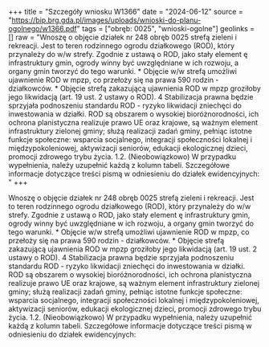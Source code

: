+++
title = "Szczegóły wniosku W1366"
date = "2024-06-12"
source = "https://bip.brg.gda.pl/images/uploads/wnioski-do-planu-ogolnego/w1366.pdf"
tags = ["obręb: 0025", "wnioski-ogolne"]
geolinks = []
raw = "Wnoszę o objęcie działek nr 248 obręb 0025 strefą zieleni i rekreacji. Jest to teren rodzinnego ogrodu działkowego (ROD), który przynależy do w/w strefy. Zgodnie z ustawą o ROD, jako stały element ę infrastruktury gmin, ogrody winny być uwzględniane w ich rozwoju, a organy gmin tworzyć do tego warunki. *  Objęcie w/w strefą umożliwi ujawnienie ROD w mpzp, co przełoży się na prawa 590 rodzin - działkowców. * Objęcie strefą zakazującą ujawnienia ROD w mpzp groziłoby jego likwidacją (art. 19 ust. 2 ustawy o ROD). 4 Stabilizacja prawna będzie sprzyjała podnoszeniu standardu ROD - ryzyko likwidacji zniechęci do inwestowania w działki. ROD są obszarem o wysokiej bioróżnorodności, ich ochrona planistyczna realizuje prawo UE oraz krajowe, są ważnym element infrastruktury zielonej gminy; służą realizacji zadań gminy, pełniąc istotne funkcje społeczne: wsparcia socjalnego, integracji społeczności lokalnej i międzypokoleniowej, aktywizacji seniorów, edukacji ekologicznej dzieci, promocji zdrowego trybu życia. 1.2. (Nieobowiązkowo) W przypadku wypełnienia, należy uzupełnić każdą z kolumn tabeli. Szczegółowe informacje dotyczące treści pismą w odniesieniu do działek ewidencyjnych: "
+++

Wnoszę o objęcie działek nr 248 obręb 0025 strefą zieleni i rekreacji. Jest to teren rodzinnego
ogrodu działkowego (ROD), który przynależy do w/w strefy. Zgodnie z ustawą o ROD, jako stały element
ę
infrastruktury gmin, ogrody winny być uwzględniane w ich rozwoju, a organy gmin tworzyć do tego warunki. * 
Objęcie w/w strefą umożliwi ujawnienie ROD w mpzp, co przełoży się na prawa 590 rodzin - działkowców. *
Objęcie strefą zakazującą ujawnienia ROD w mpzp groziłoby jego likwidacją (art. 19 ust. 2 ustawy o ROD). 4
Stabilizacja prawna będzie sprzyjała podnoszeniu standardu ROD - ryzyko likwidacji zniechęci do
inwestowania w działki. ROD są obszarem o wysokiej bioróżnorodności, ich ochrona planistyczna realizuje
prawo UE oraz krajowe, są ważnym element infrastruktury zielonej gminy; służą realizacji zadań gminy,
pełniąc istotne funkcje społeczne: wsparcia socjalnego, integracji społeczności lokalnej i międzypokoleniowej,
aktywizacji seniorów, edukacji ekologicznej dzieci, promocji zdrowego trybu życia.
1.2. (Nieobowiązkowo) W przypadku wypełnienia, należy uzupełnić każdą z kolumn tabeli.
Szczegółowe informacje dotyczące treści pismą w odniesieniu do działek ewidencyjnych:



